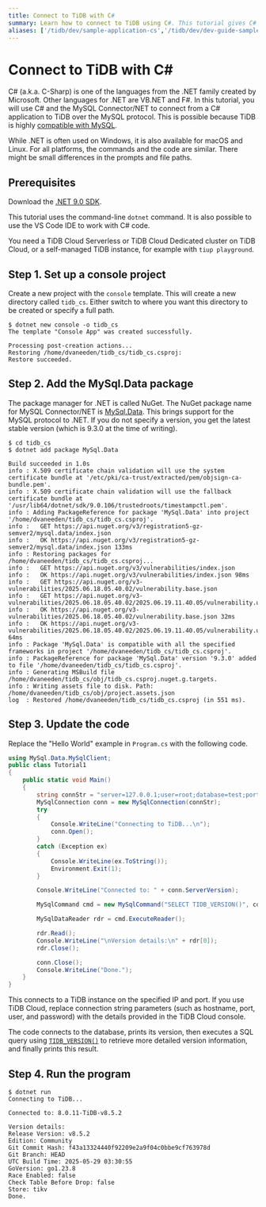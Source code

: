 ```yaml
---
title: Connect to TiDB with C#
summary: Learn how to connect to TiDB using C#. This tutorial gives C# sample code snippets that work with TiDB.
aliases: ['/tidb/dev/sample-application-cs','/tidb/dev/dev-guide-sample-application-cs']
---
```


# Connect to TiDB with C\#

C# (a.k.a. C-Sharp) is one of the languages from the .NET family created by Microsoft. Other languages for .NET are VB.NET and F#. In this tutorial, you will use C# and the MySQL Connector/NET to connect from a C# application to TiDB over the MySQL protocol. This is possible because TiDB is highly [compatible with MySQL](/mysql-compatibility.md).

While .NET is often used on Windows, it is also available for macOS and Linux. For all platforms, the commands and the code are similar. There might be small differences in the prompts and file paths.

## Prerequisites

Download the [.NET 9.0 SDK](https://dotnet.microsoft.com/en-us/download).

This tutorial uses the command-line `dotnet` command. It is also possible to use the VS Code IDE to work with C# code.

You need a TiDB Cloud Serverless or TiDB Cloud Dedicated cluster on TiDB Cloud, or a self-managed TiDB instance, for example with `tiup playground`.

## Step 1. Set up a console project

Create a new project with the `console` template. This will create a new directory called `tidb_cs`. Either switch to where you want this directory to be created or specify a full path.

```
$ dotnet new console -o tidb_cs
The template "Console App" was created successfully.

Processing post-creation actions...
Restoring /home/dvaneeden/tidb_cs/tidb_cs.csproj:
Restore succeeded.
```

## Step 2. Add the MySql.Data package

The package manager for .NET is called NuGet. The NuGet package name for MySQL Connector/NET is [MySql.Data](https://www.nuget.org/packages/MySql.Data). This brings support for the MySQL protocol to .NET. If you do not specify a version, you get the latest stable version (which is 9.3.0 at the time of writing).

```
$ cd tidb_cs
$ dotnet add package MySql.Data

Build succeeded in 1.0s
info : X.509 certificate chain validation will use the system certificate bundle at '/etc/pki/ca-trust/extracted/pem/objsign-ca-bundle.pem'.
info : X.509 certificate chain validation will use the fallback certificate bundle at '/usr/lib64/dotnet/sdk/9.0.106/trustedroots/timestampctl.pem'.
info : Adding PackageReference for package 'MySql.Data' into project '/home/dvaneeden/tidb_cs/tidb_cs.csproj'.
info :   GET https://api.nuget.org/v3/registration5-gz-semver2/mysql.data/index.json
info :   OK https://api.nuget.org/v3/registration5-gz-semver2/mysql.data/index.json 133ms
info : Restoring packages for /home/dvaneeden/tidb_cs/tidb_cs.csproj...
info :   GET https://api.nuget.org/v3/vulnerabilities/index.json
info :   OK https://api.nuget.org/v3/vulnerabilities/index.json 98ms
info :   GET https://api.nuget.org/v3-vulnerabilities/2025.06.18.05.40.02/vulnerability.base.json
info :   GET https://api.nuget.org/v3-vulnerabilities/2025.06.18.05.40.02/2025.06.19.11.40.05/vulnerability.update.json
info :   OK https://api.nuget.org/v3-vulnerabilities/2025.06.18.05.40.02/vulnerability.base.json 32ms
info :   OK https://api.nuget.org/v3-vulnerabilities/2025.06.18.05.40.02/2025.06.19.11.40.05/vulnerability.update.json 64ms
info : Package 'MySql.Data' is compatible with all the specified frameworks in project '/home/dvaneeden/tidb_cs/tidb_cs.csproj'.
info : PackageReference for package 'MySql.Data' version '9.3.0' added to file '/home/dvaneeden/tidb_cs/tidb_cs.csproj'.
info : Generating MSBuild file /home/dvaneeden/tidb_cs/obj/tidb_cs.csproj.nuget.g.targets.
info : Writing assets file to disk. Path: /home/dvaneeden/tidb_cs/obj/project.assets.json
log  : Restored /home/dvaneeden/tidb_cs/tidb_cs.csproj (in 551 ms).
```

## Step 3. Update the code

Replace the "Hello World" example in `Program.cs` with the following code.

```cs
using MySql.Data.MySqlClient;
public class Tutorial1
{
    public static void Main()
    {
        string connStr = "server=127.0.0.1;user=root;database=test;port=4000";
        MySqlConnection conn = new MySqlConnection(connStr);
        try
        {
            Console.WriteLine("Connecting to TiDB...\n");
            conn.Open();
        }
        catch (Exception ex)
        {
            Console.WriteLine(ex.ToString());
            Environment.Exit(1);
        }

        Console.WriteLine("Connected to: " + conn.ServerVersion);

        MySqlCommand cmd = new MySqlCommand("SELECT TIDB_VERSION()", conn);

        MySqlDataReader rdr = cmd.ExecuteReader();

        rdr.Read();
        Console.WriteLine("\nVersion details:\n" + rdr[0]);
        rdr.Close();

        conn.Close();
        Console.WriteLine("Done.");
    }
}
```

This connects to a TiDB instance on the specified IP and port. If you use TiDB Cloud, replace connection string parameters (such as hostname, port, user, and password) with the details provided in the TiDB Cloud console.

The code connects to the database, prints its version, then executes a SQL query using [`TIDB_VERSION()`](/functions-and-operators/tidb-functions.md#tidb_version) to retrieve more detailed version information, and finally prints this result.

## Step 4. Run the program

```
$ dotnet run
Connecting to TiDB...

Connected to: 8.0.11-TiDB-v8.5.2

Version details:
Release Version: v8.5.2
Edition: Community
Git Commit Hash: f43a13324440f92209e2a9f04c0bbe9cf763978d
Git Branch: HEAD
UTC Build Time: 2025-05-29 03:30:55
GoVersion: go1.23.8
Race Enabled: false
Check Table Before Drop: false
Store: tikv
Done.
```

